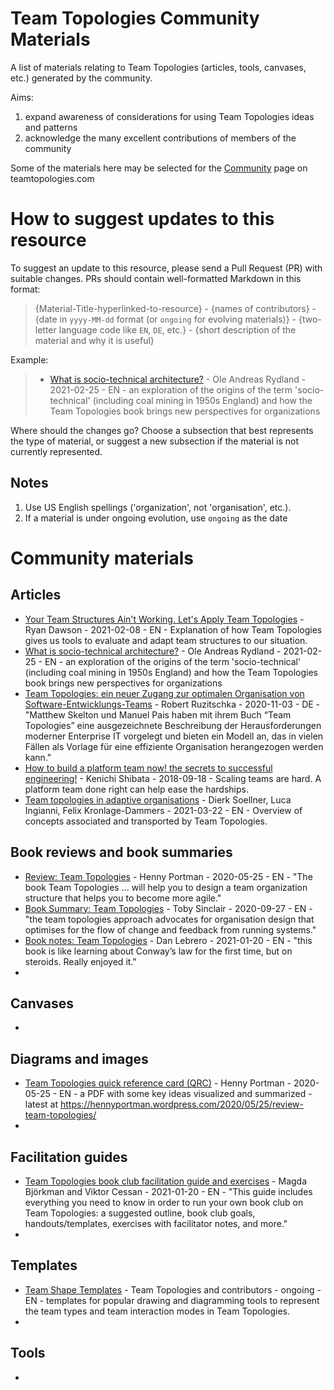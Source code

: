 # Team Topologies Community Materials
A list of materials relating to Team Topologies (articles, tools, canvases, etc.) generated by the community.

Aims: 

1. expand awareness of considerations for using Team Topologies ideas and patterns
2. acknowledge the many excellent contributions of members of the community

Some of the materials here may be selected for the [Community](https://teamtopologies.com/community) page on teamtopologies.com

# How to suggest updates to this resource

To suggest an update to this resource, please send a Pull Request (PR) with suitable changes. PRs should contain well-formatted Markdown in this format:

> {Material-Title-hyperlinked-to-resource} - {names of contributors} - {date in `yyyy-MM-dd` format (or `ongoing` for evolving materials)} - {two-letter language code like `EN`, `DE`, etc.} - {short description of the material and why it is useful}

Example:

> * [What is socio-technical architecture?](https://www.oleandreasrydland.com/socio-technical-architecture/) - Ole Andreas Rydland - 2021-02-25 - EN - an exploration of the origins of the term 'socio-technical' (including coal mining in 1950s England) and how the Team Topologies book brings new perspectives for organizations 

Where should the changes go? Choose a subsection that best represents the type of material, or suggest a new subsection if the material is not currently represented.

## Notes

1. Use US English spellings ('organization', not 'organisation', etc.).
2. If a material is under ongoing evolution, use `ongoing` as the date

# Community materials

## Articles


* [Your Team Structures Ain't Working. Let's Apply Team Topologies](https://betterprogramming.pub/your-team-structures-aint-working-let-s-apply-team-topologies-470e8d4f7fe5?gi=b4b2f461699f) - Ryan Dawson - 2021-02-08 - EN - Explanation of how Team Topologies gives us tools to evaluate and adapt team structures to our situation. 
* [What is socio-technical architecture?](https://www.oleandreasrydland.com/socio-technical-architecture/) - Ole Andreas Rydland - 2021-02-25 - EN - an exploration of the origins of the term 'socio-technical' (including coal mining in 1950s England) and how the Team Topologies book brings new perspectives for organizations 
* [Team Topologies: ein neuer Zugang zur optimalen Organisation von Software-Entwicklungs-Teams](https://teamtopologies.com/news/2020/10/26/team-topologies-ein-neuer-zugang-zur-optimalen-organisation-von-software-entwicklungs-teams) - Robert Ruzitschka - 2020-11-03 - DE - "Matthew Skelton und Manuel Pais haben mit ihrem Buch “Team Topologies” eine ausgezeichnete Beschreibung der Herausforderungen moderner Enterprise IT vorgelegt und bieten ein Modell an, das in vielen Fällen als Vorlage für eine effiziente Organisation herangezogen werden kann."
* [How to build a platform team now! the secrets to successful engineering!](https://medium.com/faun/how-to-build-a-platform-team-now-the-secrets-to-successful-engineering-8a9b6a4d2c8) - Kenichi Shibata - 2018-09-18 - Scaling teams are hard. A platform team done right can help ease the hardships.
* [Team topologies in adaptive organisations](https://t2informatik.de/en/blog/processes-methods/team-topologies-in-adaptive-organisations/?noredirect=en-US) - Dierk Soellner, Luca Ingianni, Felix Kronlage-Dammers - 2021-03-22 - EN - Overview of concepts associated and transported by Team Topologies.

## Book reviews and book summaries

* [Review: Team Topologies](https://hennyportman.wordpress.com/2020/05/25/review-team-topologies/) - Henny Portman - 2020-05-25 - EN - "The book Team Topologies ... will help you to design a team organization structure that helps you to become more agile."
* [Book Summary: Team Topologies](https://www.tobysinclair.com/post/book-summary-team-topologies-organizing-business-and-technology-teams-for-fast-flow) - Toby Sinclair - 2020-09-27 - EN - "the team topologies approach advocates for organisation design that optimises for the flow of change and feedback from running systems."
* [Book notes: Team Topologies](https://danlebrero.com/2021/01/20/team-topologies-summary/) - Dan Lebrero - 2021-01-20 - EN - "this book is like learning about Conway’s law for the first time, but on steroids. Really enjoyed it."
* 

## Canvases

* 

## Diagrams and images

* [Team Topologies quick reference card (QRC)](https://hennyportman.files.wordpress.com/2020/05/qrc-team-topologies-200525-v1.0-1.pdf) - Henny Portman - 2020-05-25 - EN - a PDF with some key ideas visualized and summarized - latest at https://hennyportman.wordpress.com/2020/05/25/review-team-topologies/
* 

## Facilitation guides

* [Team Topologies book club facilitation guide and exercises](https://docs.google.com/document/d/1UZx7dnGnJfU7SwmlWKERKvvQS9PmaRrwu_zmKggnmmY/edit#) - Magda Björkman and Viktor Cessan - 2021-01-20 - EN - "This guide includes everything you need to know in order to run your own book club on Team Topologies: a suggested outline, book club goals, handouts/templates, exercises with facilitator notes, and more."
* 

## Templates

* [Team Shape Templates](https://github.com/TeamTopologies/Team-Shape-Templates) - Team Topologies and contributors - ongoing - EN - templates for popular drawing and diagramming tools to represent the team types and team interaction modes in Team Topologies.
* 

## Tools

* 
